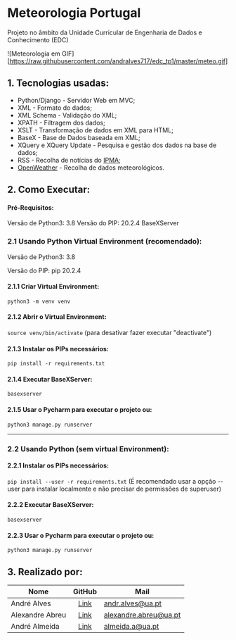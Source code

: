 # Meteorologia Portugal

Projeto no âmbito da Unidade Curricular de Engenharia de Dados e Conhecimento (EDC)

![Meteorologia em GIF][https://raw.githubusercontent.com/andralves717/edc_tp1/master/meteo.gif]

## 1. Tecnologias usadas:
- Python/Django - Servidor Web em MVC;
- XML - Formato do dados;
- XML Schema - Validação do XML;
- XPATH - Filtragem dos dados;
- XSLT - Transformação de dados em XML para HTML;
- BaseX - Base de Dados baseada em XML;
- XQuery e XQuery Update - Pesquisa e gestão dos dados na base de dados;
- RSS - Recolha de notícias do [IPMA](http://www.ipma.pt/pt/produtoseservicos/index.jsp?page=rss.xml);
- [OpenWeather](api.openweathermap.org/) - Recolha de dados meteorológicos.

## 2. Como Executar:
#### Pré-Requisitos:
Versão de Python3: 3.8
Versão do PIP: 20.2.4
BaseXServer


### 2.1 Usando Python Virtual Environment (recomendado):
Versão de Python3: 3.8

Versão do PIP: pip 20.2.4

#### 2.1.1 Criar Virtual Environment:
`python3 -m venv venv`

#### 2.1.2 Abrir o Virtual Environment:
`source venv/bin/activate` (para desativar fazer executar "deactivate")

#### 2.1.3 Instalar os PIPs necessários:
`pip install -r requirements.txt`

#### 2.1.4 Executar BaseXServer:
`basexserver`

#### 2.1.5 Usar o Pycharm para executar o projeto ou:
`python3 manage.py runserver`

---
### 2.2 Usando Python (sem virtual Environment):

#### 2.2.1 Instalar os PIPs necessários:
`pip install --user -r requirements.txt`
(É recomendado usar a opção --user para instalar localmente e não precisar de permissões de superuser)

#### 2.2.2 Executar BaseXServer:
`basexserver`

#### 2.2.3 Usar o Pycharm para executar o projeto ou:
`python3 manage.py runserver`


## 3. Realizado por:

| Nome            | GitHub        | Mail |
| --------------- |:-------------:| -----|
| André Alves     | [Link](https://github.com/andralves717)| andr.alves@ua.pt |
| Alexandre Abreu | [Link](https://github.com/afabreu)| alexandre.abreu@ua.pt |
| André Almeida   | [Link](https://github.com/Almeida-a)| almeida.a@ua.pt |

